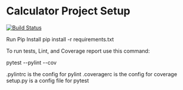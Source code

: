 # Calculator Project Setup
[![Build Status](https://app.travis-ci.com/greatday4april/calc2.svg?branch=main)](https://app.travis-ci.com/greatday4april/calc2)

Run Pip Install
pip install -r requirements.txt

To run tests, Lint, and Coverage report use this command:

pytest  --pylint --cov

.pylintrc is the config for pylint
.coveragerc is the config for coverage
setup.py is a config file for pytest
